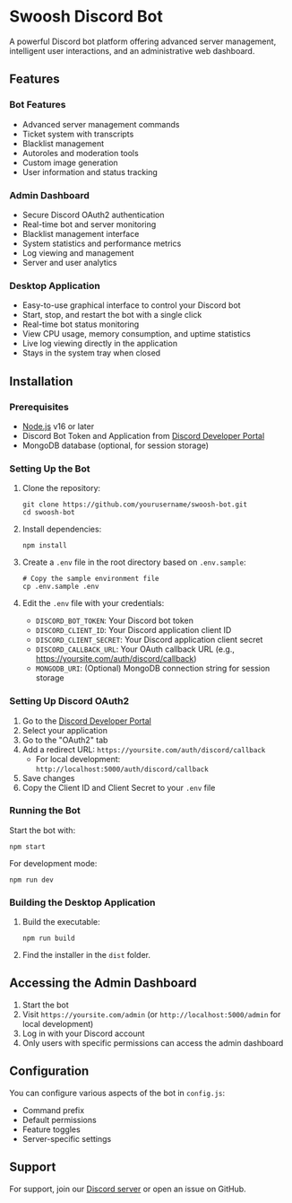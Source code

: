 # Swoosh Discord Bot

A powerful Discord bot platform offering advanced server management, intelligent user interactions, and an administrative web dashboard.

## Features

### Bot Features
- Advanced server management commands
- Ticket system with transcripts
- Blacklist management
- Autoroles and moderation tools
- Custom image generation
- User information and status tracking

### Admin Dashboard
- Secure Discord OAuth2 authentication
- Real-time bot and server monitoring
- Blacklist management interface
- System statistics and performance metrics
- Log viewing and management
- Server and user analytics

### Desktop Application
- Easy-to-use graphical interface to control your Discord bot
- Start, stop, and restart the bot with a single click
- Real-time bot status monitoring
- View CPU usage, memory consumption, and uptime statistics
- Live log viewing directly in the application
- Stays in the system tray when closed

## Installation

### Prerequisites

- [Node.js](https://nodejs.org/) v16 or later
- Discord Bot Token and Application from [Discord Developer Portal](https://discord.com/developers/applications)
- MongoDB database (optional, for session storage)

### Setting Up the Bot

1. Clone the repository:
   ```
   git clone https://github.com/yourusername/swoosh-bot.git
   cd swoosh-bot
   ```

2. Install dependencies:
   ```
   npm install
   ```

3. Create a `.env` file in the root directory based on `.env.sample`:
   ```
   # Copy the sample environment file
   cp .env.sample .env
   ```

4. Edit the `.env` file with your credentials:
   - `DISCORD_BOT_TOKEN`: Your Discord bot token
   - `DISCORD_CLIENT_ID`: Your Discord application client ID
   - `DISCORD_CLIENT_SECRET`: Your Discord application client secret
   - `DISCORD_CALLBACK_URL`: Your OAuth callback URL (e.g., https://yoursite.com/auth/discord/callback)
   - `MONGODB_URI`: (Optional) MongoDB connection string for session storage

### Setting Up Discord OAuth2

1. Go to the [Discord Developer Portal](https://discord.com/developers/applications)
2. Select your application
3. Go to the "OAuth2" tab
4. Add a redirect URL: `https://yoursite.com/auth/discord/callback`
   - For local development: `http://localhost:5000/auth/discord/callback`
5. Save changes
6. Copy the Client ID and Client Secret to your `.env` file

### Running the Bot

Start the bot with:
```
npm start
```

For development mode:
```
npm run dev
```

### Building the Desktop Application

1. Build the executable:
   ```
   npm run build
   ```

2. Find the installer in the `dist` folder.

## Accessing the Admin Dashboard

1. Start the bot
2. Visit `https://yoursite.com/admin` (or `http://localhost:5000/admin` for local development)
3. Log in with your Discord account
4. Only users with specific permissions can access the admin dashboard

## Configuration

You can configure various aspects of the bot in `config.js`:
- Command prefix
- Default permissions
- Feature toggles
- Server-specific settings

## Support

For support, join our [Discord server](https://discord.gg/swoosh) or open an issue on GitHub.